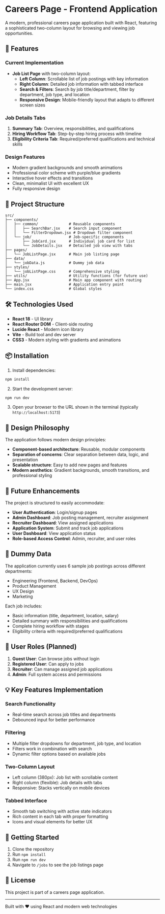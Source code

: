 # Careers Page - Frontend Application

A modern, professional careers page application built with React, featuring a sophisticated two-column layout for browsing and viewing job opportunities.

## 🚀 Features

### Current Implementation
- **Job List Page** with two-column layout:
  - **Left Column**: Scrollable list of job postings with key information
  - **Right Column**: Detailed job information with tabbed interface
  - **Search & Filters**: Search by job title/department, filter by department, job type, and location
  - **Responsive Design**: Mobile-friendly layout that adapts to different screen sizes

### Job Details Tabs
1. **Summary Tab**: Overview, responsibilities, and qualifications
2. **Hiring Workflow Tab**: Step-by-step hiring process with timeline
3. **Eligibility Criteria Tab**: Required/preferred qualifications and technical skills

### Design Features
- Modern gradient backgrounds and smooth animations
- Professional color scheme with purple/blue gradients
- Interactive hover effects and transitions
- Clean, minimalist UI with excellent UX
- Fully responsive design

## 📁 Project Structure

```
src/
├── components/
│   ├── common/              # Reusable components
│   │   ├── SearchBar.jsx    # Search input component
│   │   └── FilterDropdown.jsx # Dropdown filter component
│   └── job/                 # Job-specific components
│       ├── JobCard.jsx      # Individual job card for list
│       └── JobDetails.jsx   # Detailed job view with tabs
├── pages/
│   └── JobListPage.jsx      # Main job listing page
├── data/
│   └── jobData.js           # Dummy job data
├── styles/
│   └── jobListPage.css      # Comprehensive styling
├── utils/                   # Utility functions (for future use)
├── App.jsx                  # Main app component with routing
├── main.jsx                 # Application entry point
└── index.css                # Global styles
```

## 🛠️ Technologies Used

- **React 18** - UI library
- **React Router DOM** - Client-side routing
- **Lucide React** - Modern icon library
- **Vite** - Build tool and dev server
- **CSS3** - Modern styling with gradients and animations

## 📦 Installation

1. Install dependencies:
```bash
npm install
```

2. Start the development server:
```bash
npm run dev
```

3. Open your browser to the URL shown in the terminal (typically `http://localhost:5173`)

## 🎨 Design Philosophy

The application follows modern design principles:
- **Component-based architecture**: Reusable, modular components
- **Separation of concerns**: Clear separation between data, logic, and presentation
- **Scalable structure**: Easy to add new pages and features
- **Modern aesthetics**: Gradient backgrounds, smooth transitions, and professional styling

## 🔮 Future Enhancements

The project is structured to easily accommodate:
- **User Authentication**: Login/signup pages
- **Admin Dashboard**: Job posting management, recruiter assignment
- **Recruiter Dashboard**: View assigned applications
- **Application System**: Submit and track job applications
- **User Dashboard**: View application status
- **Role-based Access Control**: Admin, recruiter, and user roles

## 📝 Dummy Data

The application currently uses 6 sample job postings across different departments:
- Engineering (Frontend, Backend, DevOps)
- Product Management
- UX Design
- Marketing

Each job includes:
- Basic information (title, department, location, salary)
- Detailed summary with responsibilities and qualifications
- Complete hiring workflow with stages
- Eligibility criteria with required/preferred qualifications

## 🎯 User Roles (Planned)

1. **Guest User**: Can browse jobs without login
2. **Registered User**: Can apply to jobs
3. **Recruiter**: Can manage assigned job applications
4. **Admin**: Full system access and permissions

## 💡 Key Features Implementation

### Search Functionality
- Real-time search across job titles and departments
- Debounced input for better performance

### Filtering
- Multiple filter dropdowns for department, job type, and location
- Filters work in combination with search
- Dynamic filter options based on available jobs

### Two-Column Layout
- Left column (380px): Job list with scrollable content
- Right column (flexible): Job details with tabs
- Responsive: Stacks vertically on mobile devices

### Tabbed Interface
- Smooth tab switching with active state indicators
- Rich content in each tab with proper formatting
- Icons and visual elements for better UX

## 🚦 Getting Started

1. Clone the repository
2. Run `npm install`
3. Run `npm run dev`
4. Navigate to `/jobs` to see the job listings page

## 📄 License

This project is part of a careers page application.

---

Built with ❤️ using React and modern web technologies
